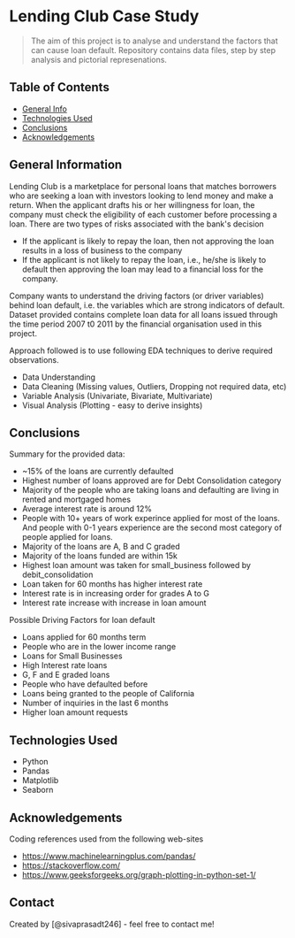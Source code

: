 # Lending Club Case Study
> The aim of this project is to analyse and understand the factors that can cause loan default. Repository contains data files, step by step analysis and pictorial represenations.


## Table of Contents
* [General Info](#general-information)
* [Technologies Used](#technologies-used)
* [Conclusions](#conclusions)
* [Acknowledgements](#acknowledgements)

<!-- You can include any other section that is pertinent to your problem -->

## General Information
Lending Club is a marketplace for personal loans that matches borrowers who are seeking a loan with investors looking to lend money and make a return. When the applicant drafts his or her willingness for loan, the company must check the eligibility of each customer before processing a loan. There are two types of risks associated with the bank's decision
- If the applicant is likely to repay the loan, then not approving the loan results in a loss of business to the company
- If the applicant is not likely to repay the loan, i.e., he/she is likely to default then approving the loan may lead to a financial loss for the company.

Company wants to understand the driving factors (or driver variables) behind loan default, i.e. the variables which are strong indicators of default.
Dataset provided contains complete loan data for all loans issued through the time period 2007 t0 2011 by the financial organisation used in this project.

Approach followed is to use following EDA techniques to derive required observations.
- Data Understanding
- Data Cleaning (Missing values, Outliers, Dropping not required data, etc)
- Variable Analysis (Univariate, Bivariate, Multivariate)
- Visual Analysis (Plotting - easy to derive insights)

<!-- You don't have to answer all the questions - just the ones relevant to your project. -->

## Conclusions
Summary for the provided data:
- ~15% of the loans are currently defaulted   
- Highest number of loans approved are for Debt Consolidation category
- Majority of the people who are taking loans and defaulting are living in rented and mortgaged homes
- Average interest rate is around 12%
- People with 10+ years of work experince applied for most of the loans. And people with 0-1 years experience are the second most category of people applied for loans.
- Majority of the loans are A, B and C graded
- Majority of the loans funded are within 15k
- Highest loan amount was taken for small_business followed by debit_consolidation
- Loan taken for 60 months has higher interest rate
- Interest rate is in increasing order for grades A to G
- Interest rate increase with increase in loan amount

Possible Driving Factors for loan default
- Loans applied for 60 months term
- People who are in the lower income range
- Loans for Small Businesses
- High Interest rate loans
- G, F and E graded loans
- People who have defaulted before
- Loans being granted to the people of California
- Number of inquiries in the last 6 months
- Higher loan amount requests

<!-- You don't have to answer all the questions - just the ones relevant to your project. -->


## Technologies Used
- Python
- Pandas
- Matplotlib
- Seaborn

<!-- As the libraries versions keep on changing, it is recommended to mention the version of library used in this project -->

## Acknowledgements
Coding references used from the following web-sites
- https://www.machinelearningplus.com/pandas/
- https://stackoverflow.com/
- https://www.geeksforgeeks.org/graph-plotting-in-python-set-1/

## Contact
Created by [@sivaprasadt246] - feel free to contact me!


<!-- Optional -->
<!-- ## License -->
<!-- This project is open source and available under the [... License](). -->

<!-- You don't have to include all sections - just the one's relevant to your project -->
